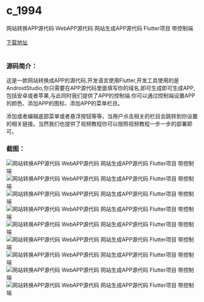 # c_1994
网站转换APP源代码 WebAPP源代码 网站生成APP源代码 Flutter项目 带控制端
<br/></br>
[下载地址](https://www.uuid2.com/1994.html "下载地址")
<br/></br>
<h3>源码简介：</h3>
<p>这是一款网站转换成APP的源代码,开发语言使用Flutter,开发工具使用的是AndroidStudio,你只需要在APP源代码里面填写你的域名,即可生成即可生成APP,包括安卓或者苹果,与此同时我们提供了APP的控制端.你可以通过控制端设置APP的颜色、添加APP的图标、添加APP的菜单栏目。<p>
<p>添加或者编辑底部菜单或者悬浮按钮等等，当用户点击相关的栏目会跳转到你设置的相关链接。当然我们也提供了视频教程你可以按照视频教程一步一步的部署即可。<p>
<h3>截图：</h3>
<img src="https://www.uuid2.com/wp-content/uploads/img/uimage/51091646363312.png" alt="网站转换APP源代码 WebAPP源代码 网站生成APP源代码 Flutter项目 带控制端"><img src="https://www.uuid2.com/wp-content/uploads/img/uimage/61541646363313.png" alt="网站转换APP源代码 WebAPP源代码 网站生成APP源代码 Flutter项目 带控制端"><img src="https://www.uuid2.com/wp-content/uploads/img/uimage/50771646363313.png" alt="网站转换APP源代码 WebAPP源代码 网站生成APP源代码 Flutter项目 带控制端"><img src="https://www.uuid2.com/wp-content/uploads/img/uimage/72851646363314.png" alt="网站转换APP源代码 WebAPP源代码 网站生成APP源代码 Flutter项目 带控制端"><img src="https://www.uuid2.com/wp-content/uploads/img/uimage/49051646363315.png" alt="网站转换APP源代码 WebAPP源代码 网站生成APP源代码 Flutter项目 带控制端"><img src="https://www.uuid2.com/wp-content/uploads/img/uimage/96831646363315.png" alt="网站转换APP源代码 WebAPP源代码 网站生成APP源代码 Flutter项目 带控制端"><img src="https://www.uuid2.com/wp-content/uploads/img/uimage/34921646363316.png" alt="网站转换APP源代码 WebAPP源代码 网站生成APP源代码 Flutter项目 带控制端"><img src="https://www.uuid2.com/wp-content/uploads/img/uimage/40461646363317.png" alt="网站转换APP源代码 WebAPP源代码 网站生成APP源代码 Flutter项目 带控制端"><img src="https://www.uuid2.com/wp-content/uploads/img/uimage/63591646363317.png" alt="网站转换APP源代码 WebAPP源代码 网站生成APP源代码 Flutter项目 带控制端">
